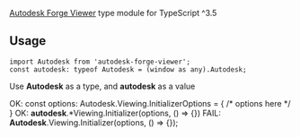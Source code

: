[Autodesk Forge Viewer](https://forge.autodesk.com/api/viewer-cover-page/) type module for TypeScript ^3.5

Usage
----

    import Autodesk from 'autodesk-forge-viewer';
    const autodesk: typeof Autodesk = (window as any).Autodesk;

 Use **Autodesk** as a type, and **autodesk** as a value

OK: const options: Autodesk.Viewing.InitializerOptions = { /* options here */ }
OK:  **autodesk**.*Viewing.Initializer(options, () => {})
FAIL:  **Autodesk**.Viewing.Initializer(options, () => {});
